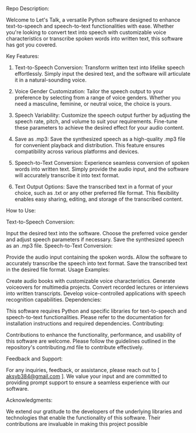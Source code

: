 Repo Description:

Welcome to Let's Talk, a versatile Python software designed to enhance text-to-speech and speech-to-text functionalities with ease. Whether you're looking to convert text into speech with customizable voice characteristics or transcribe spoken words into written text, this software has got you covered.

Key Features:

1. Text-to-Speech Conversion: Transform written text into lifelike speech effortlessly. Simply input the desired text, and the software will articulate it in a natural-sounding voice.

2. Voice Gender Customization: Tailor the speech output to your preference by selecting from a range of voice genders. Whether you need a masculine, feminine, or neutral voice, the choice is yours.

3. Speech Variability: Customize the speech output further by adjusting the speech rate, pitch, and volume to suit your requirements. Fine-tune these parameters to achieve the desired effect for your audio content.

4. Save as .mp3: Save the synthesized speech as a high-quality .mp3 file for convenient playback and distribution. This feature ensures compatibility across various platforms and devices.

5. Speech-to-Text Conversion: Experience seamless conversion of spoken words into written text. Simply provide the audio input, and the software will accurately transcribe it into text format.

6. Text Output Options: Save the transcribed text in a format of your choice, such as .txt or any other preferred file format. This flexibility enables easy sharing, editing, and storage of the transcribed content.

How to Use:

Text-to-Speech Conversion:

Input the desired text into the software.
Choose the preferred voice gender and adjust speech parameters if necessary.
Save the synthesized speech as an .mp3 file.
Speech-to-Text Conversion:

Provide the audio input containing the spoken words.
Allow the software to accurately transcribe the speech into text format.
Save the transcribed text in the desired file format.
Usage Examples:

Create audio books with customizable voice characteristics.
Generate voiceovers for multimedia projects.
Convert recorded lectures or interviews into written transcripts.
Develop voice-controlled applications with speech recognition capabilities.
Dependencies:

This software requires Python and specific libraries for text-to-speech and speech-to-text functionalities. Please refer to the documentation for installation instructions and required dependencies.
Contributing:

Contributions to enhance the functionality, performance, and usability of this software are welcome. Please follow the guidelines outlined in the repository's contributing.md file to contribute effectively.

Feedback and Support:

For any inquiries, feedback, or assistance, please reach out to [ aksyb384@gmail.com ]. We value your input and are committed to providing prompt support to ensure a seamless experience with our software.

Acknowledgments:

We extend our gratitude to the developers of the underlying libraries and technologies that enable the functionality of this software. Their contributions are invaluable in making this project possible
